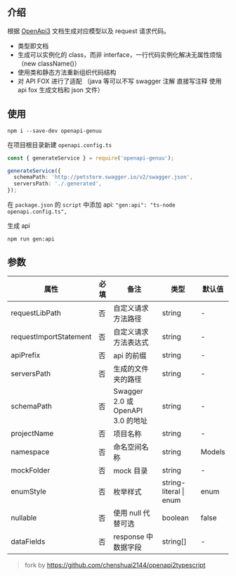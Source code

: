 ## 介绍

根据 [OpenApi3](https://swagger.io/blog/news/whats-new-in-openapi-3-0/) 文档生成对应模型以及 request 请求代码。

- 类型即文档
- 生成可以实例化的 class，而非 interface，一行代码实例化解决无属性烦恼（new className()）
- 使用类和静态方法重新组织代码结构
- 对 API FOX 进行了适配 （java 等可以不写 swagger 注解 直接写注释 使用 api fox 生成文档和 json 文件）

## 使用

```node
npm i --save-dev openapi-genuu
```

在项目根目录新建 `openapi.config.ts`

```ts
const { generateService } = require('openapi-genuu');

generateService({
  schemaPath: 'http://petstore.swagger.io/v2/swagger.json',
  serversPath: './.generated',
});
```

在 `package.json` 的 `script` 中添加 api: `"gen:api": "ts-node openapi.config.ts",`

生成 api

```node
npm run gen:api
```

## 参数

| 属性 | 必填 | 备注 | 类型 | 默认值 |
| --- | --- | --- | --- | --- |
| requestLibPath | 否 | 自定义请求方法路径 | string | - |
| requestImportStatement | 否 | 自定义请求方法表达式 | string | - |
| apiPrefix | 否 | api 的前缀 | string | - |
| serversPath | 否 | 生成的文件夹的路径 | string | - |
| schemaPath | 否 | Swagger 2.0 或 OpenAPI 3.0 的地址 | string | - |
| projectName | 否 | 项目名称 | string | - |
| namespace | 否 | 命名空间名称 | string | Models |
| mockFolder | 否 | mock 目录 | string | - |
| enumStyle | 否 | 枚举样式 | string-literal \| enum | enum |
| nullable | 否 | 使用 null 代替可选 | boolean | false |
| dataFields | 否 | response 中数据字段 | string[] | - |

> fork by https://github.com/chenshuai2144/openapi2typescript
